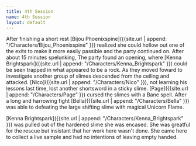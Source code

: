 ```yaml
---
title: 4th Session
name: 4th Session
layout: default
---
```


After finishing a short rest [Bijou Phoenixspine]({{site.url | append: "/Characters/Bijou_Phoenixspine" }}) realized she could hollow out one of the exits to make it more easily passible and the party continued on. After about 15 minutes spelunking, The party found an opening, where [Kenna Brightspark]({{site.url | append: "/Characters/Kenna_Brightspark" }}) could be seen trapped in what appeared to be a rock. As they moved foward to investigate another group of slimes descended from the ceiling and attacked. [Nico]({{site.url | append: "/Characters/Nico" }}), not learning his lessons last time, lost another shortsword in a sticky slime. [Page]({{site.url | append: "/Characters/Page" }}) cursed the slimes with a Bane spell. After a long and harrowing fight [Bella]({{site.url | append: "/Characters/Bella" }}) was able to defeating the large shifting slime with magical Unicorn Flame. 

[Kenna Brightspark]({{site.url | append: "/Characters/Kenna_Brightspark" }}) was pulled out of the hardened slime she was encased. She was greatful for the rescue but insistant that her work here wasn't done. She came here to collect a live sample and had no intentions of leaving empty handed. 
